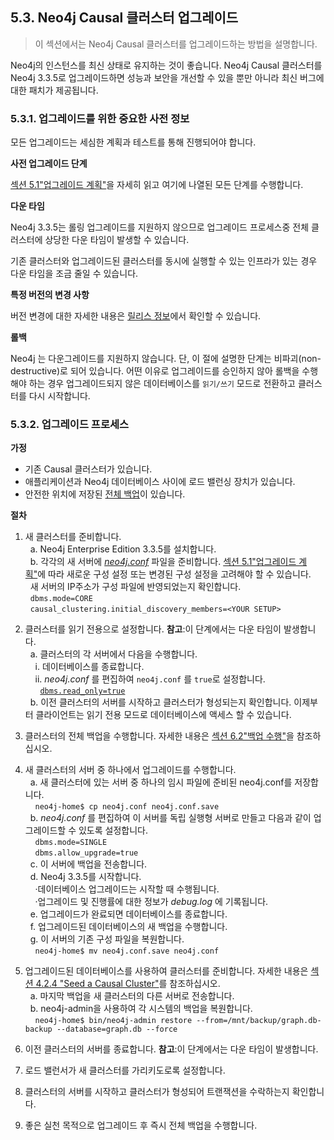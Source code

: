 ## 5.3. Neo4j Causal 클러스터 업그레이드

> 이 섹션에서는 Neo4j Causal 클러스터를 업그레이드하는 방법을 설명합니다.

Neo4j의 인스턴스를 최신 상태로 유지하는 것이 좋습니다. Neo4j Causal 클러스터를 Neo4j 3.3.5로 업그레이드하면 성능과 보안을 개선할 수 있을 뿐만 아니라 최신 버그에 대한 패치가 제공됩니다.

### 5.3.1. 업그레이드를 위한 중요한 사전 정보

모든 업그레이드는 세심한 계획과 테스트를 통해 진행되어야 합니다.

**사전 업그레이드 단계**

[섹션 5.1"업그레이드 계획"](upgrade-planning.md)을 자세히 읽고 여기에 나열된 모든 단계를 수행합니다.

**다운 타임**

Neo4j 3.3.5는 롤링 업그레이드를 지원하지 않으므로 업그레이드 프로세스중 전체 클러스터에 상당한 다운 타임이 발생할 수 있습니다.

기존 클러스터와 업그레이드된 클러스터를 동시에 실행할 수 있는 인프라가 있는 경우 다운 타임을 조금 줄일 수 있습니다.

**특정 버전의 변경 사항**

버전 변경에 대한 자세한 내용은 [릴리스 정보](https://neo4j.com/release-notes)에서 확인할 수 있습니다.

**롤백**

Neo4j 는 다운그레이드를 지원하지 않습니다. 단, 이 절에 설명한 단계는 비파괴(non-destructive)로 되어 있습니다. 어떤 이유로 업그레이드를 승인하지 않아 롤백을 수행해야 하는 경우 업그레이드되지 않은 데이터베이스를 `읽기/쓰기` 모드로 전환하고 클러스터를 다시 시작합니다.

### 5.3.2. 업그레이드 프로세스

**가정**

- 기존 Causal 클러스터가 있습니다.
- 애플리케이션과 Neo4j 데이터베이스 사이에 로드 밸런싱 장치가 있습니다.
- 안전한 위치에 저장된 [전체 백업](../backup/perform-backup.md)이 있습니다.

**절차**

1. 새 클러스터를 준비합니다.
<br>&nbsp;&nbsp;a. Neo4j Enterprise Edition 3.3.5를 설치합니다.
<br>&nbsp;&nbsp;b. 각각의 새 서버에 [_neo4j.conf_](configuration/file-locations) 파일을 준비합니다. [섹션 5.1"업그레이드 계획"](upgrade-planning.md)에 따라 새로운 구성 설정 또는 변경된 구성 설정을 고려해야 할 수 있습니다.
<br>&nbsp;&nbsp;새 서버의 IP주소가 구성 파일에 반영되었는지 확인합니다.
<br>&nbsp;&nbsp;```dbms.mode=CORE```
<br>&nbsp;&nbsp;```causal_clustering.initial_discovery_members=<YOUR SETUP>```
2. 클러스터를 읽기 전용으로 설정합니다. **참고**:이 단계에서는 다운 타임이 발생합니다.
<br>&nbsp;&nbsp;a. 클러스터의 각 서버에서 다음을 수행합니다.
<br>&nbsp;&nbsp;&nbsp;&nbsp;i. 데이터베이스를 종료합니다.
<br>&nbsp;&nbsp;&nbsp;&nbsp;ii. _neo4j.conf_ 를 편집하여 `neo4j.conf` 를 `true`로 설정합니다.
<br>&nbsp;&nbsp;&nbsp;&nbsp;&nbsp;&nbsp;[`dbms.read_only=true`](https://neo4j.com/docs/operations-manual/current/reference/configuration-settings/#config_dbms.read_only)
<br>&nbsp;&nbsp;b. 이전 클러스터의 서버를 시작하고 클러스터가 형성되는지 확인합니다. 이제부터 클라이언트는 읽기 전용 모드로 데이터베이스에 액세스 할 수 있습니다.
3. 클러스터의 전체 백업을 수행합니다. 자세한 내용은 [섹션 6.2"백업 수행"](../backup/perform-backup.md)을 참조하십시오.
4. 새 클러스터의 서버 중 하나에서 업그레이드를 수행합니다.
<br>&nbsp;&nbsp;a. 새 클러스터에 있는 서버 중 하나의 임시 파일에 준비된 neo4j.conf를 저장합니다.
<br>&nbsp;&nbsp;&nbsp;&nbsp;```neo4j-home$ cp neo4j.conf neo4j.conf.save```
<br>&nbsp;&nbsp;b. _neo4j.conf_ 를 편집하여 이 서버를 독립 실행형 서버로 만들고 다음과 같이 업그레이드할 수 있도록 설정합니다.
<br>&nbsp;&nbsp;&nbsp;&nbsp;```dbms.mode=SINGLE```
<br>&nbsp;&nbsp;&nbsp;&nbsp;```dbms.allow_upgrade=true```
<br>&nbsp;&nbsp;c. 이 서버에 백업을 전송합니다.
<br>&nbsp;&nbsp;d. Neo4j 3.3.5를 시작합니다.
<br>&nbsp;&nbsp;&nbsp;&nbsp;&middot;데이터베이스 업그레이드는 시작할 때 수행됩니다.
<br>&nbsp;&nbsp;&nbsp;&nbsp;&middot;업그레이드 및 진행률에 대한 정보가 _debug.log_ 에 기록됩니다.
<br>&nbsp;&nbsp;e. 업그레이드가 완료되면 데이터베이스를 종료합니다.
<br>&nbsp;&nbsp;f. 업그레이드된 데이터베이스의 새 백업을 수행합니다.
<br>&nbsp;&nbsp;g. 이 서버의 기존 구성 파일을 복원합니다.
<br>&nbsp;&nbsp;&nbsp;&nbsp;```neo4j-home$ mv neo4j.conf.save neo4j.conf```

5. 업그레이드된 데이터베이스를 사용하여 클러스터를 준비합니다. 자세한 내용은 [섹션 4.2.4 "Seed a Causal Cluster"](../clustering/causal-clustering/seed-cluster.md)를 참조하십시오.
<br>&nbsp;&nbsp;a. 마지막 백업을 새 클러스터의 다른 서버로 전송합니다.
<br>&nbsp;&nbsp;b. neo4j-admin을 사용하여 각 시스템의 백업을 복원합니다.
<br>&nbsp;&nbsp;&nbsp;&nbsp;```neo4j-home$ bin/neo4j-admin restore --from=/mnt/backup/graph.db-backup --database=graph.db --force```

6. 이전 클러스터의 서버를 종료합니다. **참고**:이 단계에서는 다운 타임이 발생합니다.
7. 로드 밸런서가 새 클러스터를 가리키도로록 설정합니다.
8. 클러스터의 서버를 시작하고 클러스터가 형성되어 트랜잭션을 수락하는지 확인합니다.
9. 좋은 실천 목적으로 업그레이드 후 즉시 전체 백업을 수행합니다.

